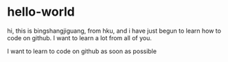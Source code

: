 # hello-world
hi, this is bingshangjiguang, from hku, and i have just begun to learn how to code on github. 
I want to learn a lot from all of you.

I want to learn to code on github as soon as possible

